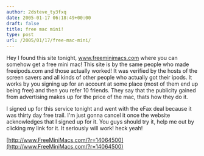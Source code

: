 ```yaml
---
author: 2dsteve_ty3fxq
date: 2005-01-17 06:18:49+00:00
draft: false
title: free mac mini!
type: post
url: /2005/01/17/free-mac-mini/
---
```


Hey I found this site tonight, www.freeminimacs.com where you can somehow get a free mini mac! This site is by the same people who made freeipods.com and those actually worked! It was verified by the hosts of the screen savers and all kinds of other people who actually got their ipods. It works by you signing up for an account at some place (most of them end up being free) and then you refer 10 friends. They say that the publicity gained from advertising makes up for the price of the mac, thats how they do it.

I signed up for this service tonight and went with the eFax deal because it was thirty day free trail. I'm just gonna cancel it once the website acknowledges that I signed up for it. You guys should try it, help me out by clicking my link for it. It seriously will work! heck yeah!

[http://www.FreeMiniMacs.com/?r=14064500](http://www.FreeMiniMacs.com/?r=14064500)

